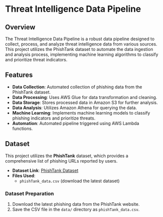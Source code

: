 # Threat Intelligence Data Pipeline

## Overview

The Threat Intelligence Data Pipeline is a robust data pipeline designed to collect, process, and analyze threat intelligence data from various sources. This project utilizes the PhishTank dataset to automate the data ingestion and analysis process, implementing machine learning algorithms to classify and prioritize threat indicators.

## Features

- **Data Collection**: Automated collection of phishing data from the PhishTank dataset.
- **Data Processing**: Uses AWS Glue for data transformation and cleaning.
- **Data Storage**: Stores processed data in Amazon S3 for further analysis.
- **Data Analysis**: Utilizes Amazon Athena for querying the data.
- **Machine Learning**: Implements machine learning models to classify phishing indicators and prioritize threats.
- **Automation**: Automated pipeline triggered using AWS Lambda functions.

## Dataset

This project utilizes the **PhishTank** dataset, which provides a comprehensive list of phishing URLs reported by users.

- **Dataset Link**: [PhishTank Dataset](https://www.phishtank.com/developer_info.php)
- **Files Used**: 
  - `phishTank_data.csv` (download the latest dataset)

### Dataset Preparation

1. Download the latest phishing data from the PhishTank website.
2. Save the CSV file in the `data/` directory as `phishTank_data.csv`.
